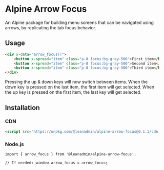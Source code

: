 # Alpine Arrow Focus

An Alpine package for building menu screens that can be navigated using arrows, by replicating the tab focus behavior.

## Usage

```html
<div x-data="arrow_focus()">
    <button x-spread="item" class="p-8 focus:bg-gray-500">First item</button>
    <button x-spread="item" class="p-8 focus:bg-gray-500">Second item</button>
    <button x-spread="item" class="p-8 focus:bg-gray-500">Third item</button>
</div>
```

Pressing the up & down keys will now switch between items. When the down key is pressed on the last item, the first item will get selected. When the up key is pressed on the first item, the last key will get selected.

## Installation

### CDN

```html
<script src="https://unpkg.com/@leanadmin/alpine-arrow-focus@0.1.1/cdn.js" type="module"></script>
```

### Node.js

```
import { arrow_focus } from '@leanadmin/alpine-arrow-focus';

// If needed: window.arrow_focus = arrow_focus;
```
